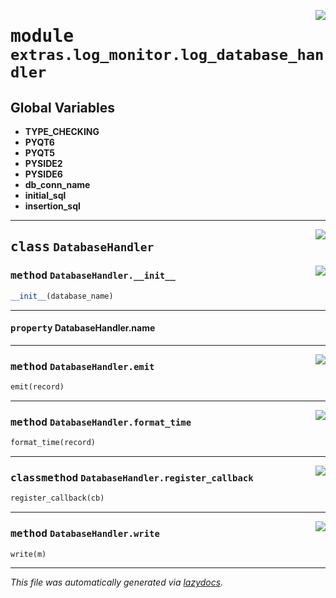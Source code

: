 <!-- markdownlint-disable -->

<a href="../../qtstrap/extras/log_monitor/log_database_handler.py#L0"><img align="right" style="float:right;" src="https://img.shields.io/badge/-source-cccccc?style=flat-square"></a>

# <kbd>module</kbd> `extras.log_monitor.log_database_handler`




**Global Variables**
---------------
- **TYPE_CHECKING**
- **PYQT6**
- **PYQT5**
- **PYSIDE2**
- **PYSIDE6**
- **db_conn_name**
- **initial_sql**
- **insertion_sql**


---

<a href="../../qtstrap/extras/log_monitor/log_database_handler.py#L62"><img align="right" style="float:right;" src="https://img.shields.io/badge/-source-cccccc?style=flat-square"></a>

## <kbd>class</kbd> `DatabaseHandler`




<a href="../../qtstrap/extras/log_monitor/log_database_handler.py#L67"><img align="right" style="float:right;" src="https://img.shields.io/badge/-source-cccccc?style=flat-square"></a>

### <kbd>method</kbd> `DatabaseHandler.__init__`

```python
__init__(database_name)
```






---

#### <kbd>property</kbd> DatabaseHandler.name







---

<a href="../../qtstrap/extras/log_monitor/log_database_handler.py#L79"><img align="right" style="float:right;" src="https://img.shields.io/badge/-source-cccccc?style=flat-square"></a>

### <kbd>method</kbd> `DatabaseHandler.emit`

```python
emit(record)
```





---

<a href="../../qtstrap/extras/log_monitor/log_database_handler.py#L76"><img align="right" style="float:right;" src="https://img.shields.io/badge/-source-cccccc?style=flat-square"></a>

### <kbd>method</kbd> `DatabaseHandler.format_time`

```python
format_time(record)
```





---

<a href="../../qtstrap/extras/log_monitor/log_database_handler.py#L104"><img align="right" style="float:right;" src="https://img.shields.io/badge/-source-cccccc?style=flat-square"></a>

### <kbd>classmethod</kbd> `DatabaseHandler.register_callback`

```python
register_callback(cb)
```





---

<a href="../../qtstrap/extras/log_monitor/log_database_handler.py#L108"><img align="right" style="float:right;" src="https://img.shields.io/badge/-source-cccccc?style=flat-square"></a>

### <kbd>method</kbd> `DatabaseHandler.write`

```python
write(m)
```








---

_This file was automatically generated via [lazydocs](https://github.com/ml-tooling/lazydocs)._
